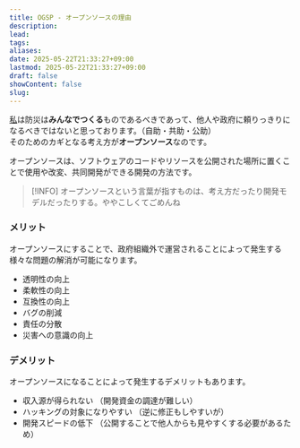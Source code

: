 ```yaml
---
title: OGSP - オープンソースの理由
description: 
lead: 
tags: 
aliases: 
date: 2025-05-22T21:33:27+09:00
lastmod: 2025-05-22T21:33:27+09:00
draft: false
showContent: false
slug:
---
```


[私](../../私について.md)は防災は**みんなでつくる**ものであるべきであって、他人や政府に頼りっきりになるべきではないと思っております。（自助・共助・公助）  
そのためのカギとなる考え方が**オープンソース**なのです。

オープンソースは、ソフトウェアのコードやリソースを公開された場所に置くことで使用や改変、共同開発ができる開発の方法です。  

> [!INFO]
> オープンソースという言葉が指すものは、考え方だったり開発モデルだったりする。ややこしくてごめんね

### メリット
オープンソースにすることで、政府組織外で運営されることによって発生する様々な問題の解消が可能になります。
- 透明性の向上
- 柔軟性の向上
- 互換性の向上
- バグの削減
- 責任の分散
- 災害への意識の向上
### デメリット
オープンソースになることによって発生するデメリットもあります。
- 収入源が得られない （開発資金の調達が難しい）
- ハッキングの対象になりやすい （逆に修正もしやすいが）
- 開発スピードの低下 （公開することで他人からも見やすくする必要があるため）

